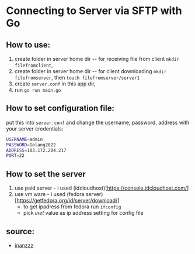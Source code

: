 # Connecting to Server via SFTP with Go

## How to use:
1. create folder in server home dir -- for receiving file from client `mkdir filefromclient`,
2. create folder in server home dir -- for client downloading `mkdir filefromserver`, then `touch filefromserver/server1` 
2. create `server.conf` in this app dir,
3. run `go run main.go`


## How to set configuration file:

put this into `server.conf` and change the username, password, address with your server credentials:

```sh
USERNAME=admin
PASSWORD=Golang2022
ADDRESS=103.172.204.217
PORT=22
```

## How to set the server
1. use paid server - i used (idcloudhost)[https://console.idcloudhost.com/]
2. use vm ware - i used (fedora server)[https://getfedora.org/id/server/download/]
    - to get ipadress from fedora run `ifconfig`
    - pick *inet* value as ip address setting for config file

## source: 
- [inanzzz](http://www.inanzzz.com/index.php/post/tjp9/golang-sftp-client-server-example-to-upload-and-download-files-over-ssh-connection-streaming)